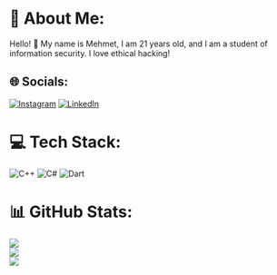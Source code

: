 # 💫 About Me:
Hello! 👋 My name is Mehmet, I am 21 years old, and I am a student of information security. I love ethical hacking!


## 🌐 Socials:
[![Instagram](https://img.shields.io/badge/Instagram-%23E4405F.svg?logo=Instagram&logoColor=white)](https://instagram.com/mehmetgokell) [![LinkedIn](https://img.shields.io/badge/LinkedIn-%230077B5.svg?logo=linkedin&logoColor=white)](https://linkedin.com/in/mehmetgokel) 

# 💻 Tech Stack:
![C++](https://img.shields.io/badge/c++-%2300599C.svg?style=for-the-badge&logo=c%2B%2B&logoColor=white) ![C#](https://img.shields.io/badge/c%23-%23239120.svg?style=for-the-badge&logo=csharp&logoColor=white) ![Dart](https://img.shields.io/badge/dart-%230175C2.svg?style=for-the-badge&logo=dart&logoColor=white)
# 📊 GitHub Stats:
![](https://github-readme-stats.vercel.app/api?username=mehmetgokel&theme=dark&hide_border=false&include_all_commits=false&count_private=false)<br/>
![](https://github-readme-streak-stats.herokuapp.com/?user=mehmetgokel&theme=dark&hide_border=false)<br/>
![](https://github-readme-stats.vercel.app/api/top-langs/?username=mehmetgokel&theme=dark&hide_border=false&include_all_commits=false&count_private=false&layout=compact)

<!-- Proudly created with GPRM ( https://gprm.itsvg.in ) -->
